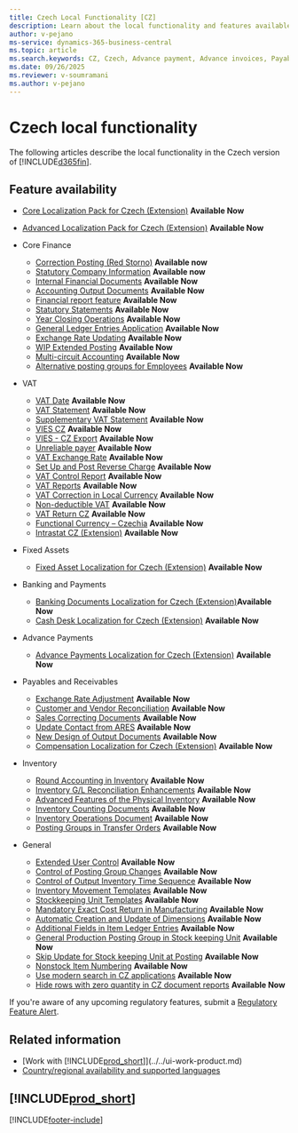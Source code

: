```yaml
---
title: Czech Local Functionality [CZ]
description: Learn about the local functionality and features available in the Czech version of Business Central.
author: v-pejano
ms-service: dynamics-365-business-central
ms.topic: article
ms.search.keywords: CZ, Czech, Advance payment, Advance invoices, Payables, Finance,  Cash, Cash Desk
ms.date: 09/26/2025
ms.reviewer: v-soumramani
ms.author: v-pejano
---
```


# Czech local functionality

The following articles describe the local functionality in the Czech version of [!INCLUDE[d365fin](../../includes/d365fin_md.md)].

## Feature availability

* [Core Localization Pack for Czech (Extension)](ui-extensions-core-localization-pack-cz.md) **Available Now**
* [Advanced Localization Pack for Czech (Extension)](ui-extensions-advanced-localization-pack-cz.md) **Available Now**

* Core Finance  
  * [Correction Posting (Red Storno)](how-to-use-corrections-posting.md) **Available now**
  * [Statutory Company Information](statutory-company-information.md) **Available now**
  * [Internal Financial Documents](internal-financial-documents.md) **Available Now**  
  * [Accounting Output Documents](accounting-output-documents.md) **Available Now**  
  * [Financial report feature](how-to-use-accounting-schedule-feature.md) **Available Now**
  * [Statutory Statements](statutory-statements.md)  **Available Now**  
  * [Year Closing Operations](year-close-operations.md) **Available Now**
  * [General Ledger Entries Application](general-ledger-entries-application.md) **Available Now**
  * [Exchange Rate Updating](exchange-rate-update.md) **Available Now**
  * [WIP Extended Posting](wip-extended-posting.md) **Available Now**
  * [Multi-circuit Accounting](how-to-use-multi-circuit-accounting.md) **Available Now**
  * [Alternative posting groups for Employees](use-alternative-posting-groups-employees.md) **Available Now**
  
* VAT
  * [VAT Date](how-to-setup-vat-date.md) **Available Now**
  * [VAT Statement](vat-statement.md) **Available Now**
  * [Supplementary VAT Statement](supplementary-vat-statement.md) **Available Now**
  * [VIES CZ](vies-cz.md) **Available Now**
  * [VIES - CZ Export](how-to-use-vies-cz-export.md) **Available Now**
  * [Unreliable payer](unreliable-payer.md) **Available Now**
  * [VAT Exchange Rate](how-to-setup-vat-exchange-rate.md) **Available Now**
  * [Set Up and Post Reverse Charge](how-to-setup-and-post-reverse-charge.md) **Available Now**
  * [VAT Control Report](vat-control-report.md) **Available Now**
  * [VAT Reports](vat-reports-cz.md) **Available Now**
  * [VAT Correction in Local Currency](how-to-setup-vat-correction-local-currency.md) **Available Now**
  * [Non-deductible VAT](non-deductible-vat.md) **Available Now**
  * [VAT Return CZ](vat-return-cz.md) **Available Now**
  * [Functional Currency – Czechia](functional-currency.md) **Available Now**
  * [Intrastat CZ (Extension)](ui-extensions-intrastat-localization-cz.md) **Available Now**

* Fixed Assets
  * [Fixed Asset Localization for Czech (Extension)](ui-extensions-fixed-asset-localization-cz.md) **Available Now**

* Banking and Payments
  * [Banking Documents Localization for Czech (Extension)](ui-extensions-banking-documents-localization-cz.md)**Available Now**
  * [Cash Desk Localization for Czech (Extension)](ui-extensions-cash-desk-localization-cz.md) **Available Now**

* Advance Payments  
  * [Advance Payments Localization for Czech (Extension)](ui-extensions-advance-payments-localization-cz.md) **Available Now**

* Payables and Receivables
  * [Exchange Rate Adjustment](how-to-use-exchange-rates-adjustment-feature.md) **Available Now**
  * [Customer and Vendor Reconciliation](customers-vendors-reconciliations.md) **Available Now**
  * [Sales Correcting Documents](sales-correcting-documents.md) **Available Now**
  * [Update Contact from ARES](how-to-update-contacts-from-ares.md) **Available Now**
  * [New Design of Output Documents](new-design-of-output-documents.md) **Available Now**
  * [Compensation Localization for Czech (Extension)](ui-extensions-compensations-localization-cz.md) **Available Now**

* Inventory
  * [Round Accounting in Inventory](how-to-setup-round-account-in-inventory.md) **Available Now**
  * [Inventory G/L Reconciliation Enhancements](how-to-use-inventory-gl-reconciliation-enhancements.md) **Available Now**
  * [Advanced Features of the Physical Inventory](advanced-features-physical-inventory.md) **Available Now**
  * [Inventory Counting Documents](how-to-use-inventory-counting-documents.md) **Available Now**
  * [Inventory Operations Document](how-to-use-inventory-operations-document.md) **Available Now**
  * [Posting Groups in Transfer Orders](how-to-use-posting-groups-in-transfer-orders.md) **Available Now**

* General
  * [Extended User Control](how-to-setup-extended-user-control.md) **Available Now**
  * [Control of Posting Group Changes](check-of-posting-group-changing.md) **Available Now**
  * [Control of Output Inventory Time Sequence](check-output-inventory-time-sequence.md) **Available Now**
  * [Inventory Movement Templates](inventory-movement-templates.md) **Available Now**
  * [Stockkeeping Unit Templates](stockkeeping-unit-templates.md) **Available Now**
  * [Mandatory Exact Cost Return in Manufacturing](how-to-setup-mandatory-return-exact-costs-manufacturing.md) **Available Now**
  * [Automatic Creation and Update of Dimensions](how-to-setup-automatic-creation-and-update-dimensions.md) **Available Now**
  * [Additional Fields in Item Ledger Entries](how-to-use-add-fields-item-entries.md) **Available Now**
  * [General Production Posting Group in Stock keeping Unit](how-to-setup-gen-prod-posting-group-from-sku.md) **Available Now**
  * [Skip Update for Stock keeping Unit at Posting](how-to-setup-skip-update-sku-on-posting.md) **Available Now**
  * [Nonstock Item Numbering](how-to-setup-nonstock-item-numbering.md) **Available Now**
  * [Use modern search in CZ applications](use-modern-search-cz.md) **Available Now**
  * [Hide rows with zero quantity in CZ document reports](hide-rows-with-zero-quantity-in-cz-documents-reports.md) **Available Now**


If you're aware of any upcoming regulatory features, submit a [Regulatory Feature Alert](https://forms.office.com/pages/responsepage.aspx?id=v4j5cvGGr0GRqy180BHbRwkeauYiJKZOpJ0CtKuVmJlURURaMlQ4Rk05UFY4NkVEOTA0MUU5WThXSC4u).

## Related information

- [Work with [!INCLUDE[prod_short](../../includes/prod_short.md)]](../../ui-work-product.md)  
- [Country/regional availability and supported languages](/dynamics365/business-central/dev-itpro/compliance/apptest-countries-and-translations)  


## [!INCLUDE[prod_short](../../includes/free_trial_md.md)]  

[!INCLUDE[footer-include](../../includes/footer-banner.md)]
